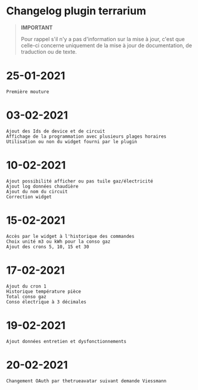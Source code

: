 # Changelog plugin terrarium

>**IMPORTANT**
>
>Pour rappel s'il n'y a pas d'information sur la mise à jour, c'est que celle-ci concerne uniquement de la mise à jour de documentation, de traduction ou de texte.

# 25-01-2021

    Première mouture

# 03-02-2021

    Ajout des Ids de device et de circuit
    Affichage de la programmation avec plusieurs plages horaires
    Utilisation ou non du widget fourni par le plugin

# 10-02-2021

    Ajout possibilité afficher ou pas tuile gaz/électricité
    Ajout log données chaudière
    Ajout du nom du circuit
    Correction widget
    
# 15-02-2021

    Accès par le widget à l'historique des commandes
    Choix unité m3 ou kWh pour la conso gaz
    Ajout des crons 5, 10, 15 et 30

# 17-02-2021

    Ajout du cron 1 
    Historique température pièce
    Total conso gaz
    Conso électrique à 3 décimales

# 19-02-2021

    Ajout données entretien et dysfonctionnements

# 20-02-2021

    Changement OAuth par thetrueavatar suivant demande Viessmann
    